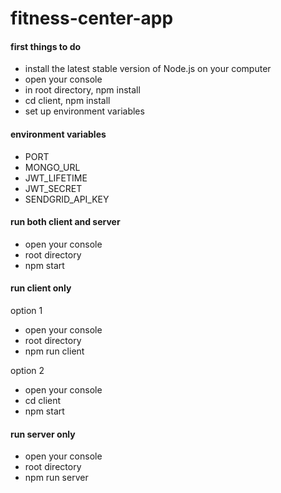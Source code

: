 # fitness-center-app

#### first things to do

- install the latest stable version of Node.js on your computer
- open your console
- in root directory, npm install
- cd client, npm install
- set up environment variables

#### environment variables

- PORT
- MONGO_URL
- JWT_LIFETIME
- JWT_SECRET
- SENDGRID_API_KEY

#### run both client and server

- open your console
- root directory
- npm start

#### run client only

option 1

- open your console
- root directory
- npm run client

option 2

- open your console
- cd client
- npm start

#### run server only

- open your console
- root directory
- npm run server
